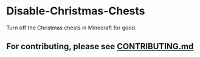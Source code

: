 # Disable-Christmas-Chests
Turn off the Christmas chests in Minecraft for good.

## For contributing, please see [CONTRIBUTING.md](CONTRIBUTING.md)
